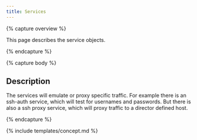 ```yaml
---
title: Services
---
```


{% capture overview %}

This page describes the service objects.

{% endcapture %}


{% capture body %}

## Description
The services will emulate or proxy specific traffic. For example there is an ssh-auth service, which will test for usernames and passwords. But there is also a ssh proxy service, which will proxy traffic to a director defined host.

{% endcapture %}

{% include templates/concept.md %}

